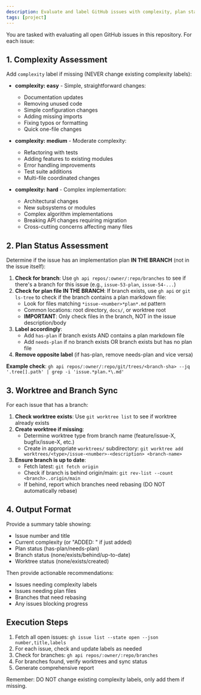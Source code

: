 ```yaml
---
description: Evaluate and label GitHub issues with complexity, plan status, and branch sync
tags: [project]
---
```


You are tasked with evaluating all open GitHub issues in this repository. For each issue:

## 1. Complexity Assessment

Add `complexity` label if missing (NEVER change existing complexity labels):

- **complexity: easy** - Simple, straightforward changes:
  - Documentation updates
  - Removing unused code
  - Simple configuration changes
  - Adding missing imports
  - Fixing typos or formatting
  - Quick one-file changes

- **complexity: medium** - Moderate complexity:
  - Refactoring with tests
  - Adding features to existing modules
  - Error handling improvements
  - Test suite additions
  - Multi-file coordinated changes

- **complexity: hard** - Complex implementation:
  - Architectural changes
  - New subsystems or modules
  - Complex algorithm implementations
  - Breaking API changes requiring migration
  - Cross-cutting concerns affecting many files

## 2. Plan Status Assessment

Determine if the issue has an implementation plan **IN THE BRANCH** (not in the issue itself):

1. **Check for branch**: Use `gh api repos/:owner/:repo/branches` to see if there's a branch for this issue (e.g., `issue-53-plan`, `issue-54-...`)
2. **Check for plan file IN THE BRANCH**: If branch exists, use `gh api` or `git ls-tree` to check if the branch contains a plan markdown file:
   - Look for files matching `*issue-<number>*plan*.md` pattern
   - Common locations: root directory, `docs/`, or worktree root
   - **IMPORTANT**: Only check files in the branch, NOT in the issue description/body
3. **Label accordingly**:
   - Add `has-plan` if branch exists AND contains a plan markdown file
   - Add `needs-plan` if no branch exists OR branch exists but has no plan file
4. **Remove opposite label** (if has-plan, remove needs-plan and vice versa)

**Example check**: `gh api repos/:owner/:repo/git/trees/<branch-sha> --jq '.tree[].path' | grep -i 'issue.*plan.*\.md'`

## 3. Worktree and Branch Sync

For each issue that has a branch:

1. **Check worktree exists**: Use `git worktree list` to see if worktree already exists
2. **Create worktree if missing**:
   - Determine worktree type from branch name (feature/issue-X, bugfix/issue-X, etc.)
   - Create in appropriate `worktrees/` subdirectory: `git worktree add worktrees/<type>/issue-<number>-<description> <branch-name>`
3. **Ensure branch is up to date**:
   - Fetch latest: `git fetch origin`
   - Check if branch is behind origin/main: `git rev-list --count <branch>..origin/main`
   - If behind, report which branches need rebasing (DO NOT automatically rebase)

## 4. Output Format

Provide a summary table showing:

- Issue number and title
- Current complexity (or "ADDED: <complexity>" if just added)
- Plan status (has-plan/needs-plan)
- Branch status (none/exists/behind/up-to-date)
- Worktree status (none/exists/created)

Then provide actionable recommendations:

- Issues needing complexity labels
- Issues needing plan files
- Branches that need rebasing
- Any issues blocking progress

## Execution Steps

1. Fetch all open issues: `gh issue list --state open --json number,title,labels`
2. For each issue, check and update labels as needed
3. Check for branches: `gh api repos/:owner/:repo/branches`
4. For branches found, verify worktrees and sync status
5. Generate comprehensive report

Remember: DO NOT change existing complexity labels, only add them if missing.
